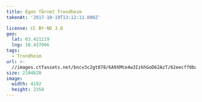 ```yaml
---
title: Egon Tårnet Trondheim
takenAt: '2017-10-19T13:12:11.000Z'

license: CC BY-ND 3.0
geo:
  lat: 63.421219
  lng: 10.437066
tags:
  - Trondheim
url: >-
  //images.ctfassets.net/bncv3c2gt878/6A9XMte4w3IzkhGoD62AzT/62eecff0ba18ac332fa686fc9fc1e046/egon-trnet-trondheim_37149644384_o
size: 2194620
image:
  width: 4192
  height: 2358
---
```

